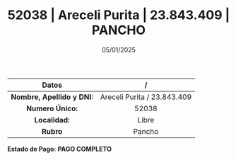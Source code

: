 ﻿---
title: 52038 | Areceli Purita | 23.843.409 | PANCHO
date: 05/01/2025
draft: false
tags: ['libre', 'titular', 'pancho']
---

|          **Datos**          |  /  |
|:---------------------------:|:---:|
| **Nombre, Apellido y DNI:** | Areceli Purita / 23.843.409 |
|      **Numero Único:**      | 52038 |
|        **Localidad:**       | Libre |
|          **Rubro**          | Pancho |

**Estado de Pago:** **PAGO COMPLETO**
